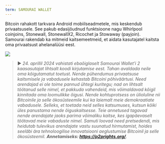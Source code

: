 ```yaml
---
term: SAMOURAI WALLET
---
```


Bitcoin rahakott tarkvara Android mobiilseadmetele, mis keskendub privaatsusele. See pakub edasijõudnud funktsioone nagu Whirlpool coinjoins, Stonewall, StonewallX2, Ricochet ja Stowaway (payjoin). Samourai rakendab ka mitmeid kaitsemeetmeid, et aidata kasutajatel kaitsta oma privaatsust ahelanalüüsi eest.

![](../../dictionnaire/assets/45.png)

> ► *24. aprillil 2024 vahistati ebaõiglaselt Samourai Wallet'i 2 kaasasutajat lihtsalt koodi kirjutamise eest. Tahan avaldada neile oma kõigutamatut toetust. Nende pühendumus privaatsuse kaitsmisele ja vabadusele kehastab Bitcoini põhiväärtusi. Need arendajad ei ole toime pannud ühtegi kuritegu; nad on lihtsalt töötanud selle nimel, et pakkuda vahendeid, mis võimaldavad kõigil kinnitada oma loomulikke õigusi. Nende kohtuprotsess on ülioluline nii Bitcoinile ja selle ökosüsteemile kui ka laiemalt meie demokraatiate vabadusele. Selleks, et toetada neid selles katsumuses, kutsun kõiki üles panustama nende õiguskaitsesse. Teie annetused tagavad nende arendajate jaoks parima võimaliku kaitse, kes igapäevaselt töötavad meie vabaduste nimel. Samuti loovad need pretsedendi, mis heidutab tulevikus arendajate vastu suunatud hirmutamist, hoides seeläbi ära tehnoloogilise innovatsiooni aeglustumise Bitcoinil ja selle ökosüsteemil. **Annetamiseks: https://p2prights.org/**.*